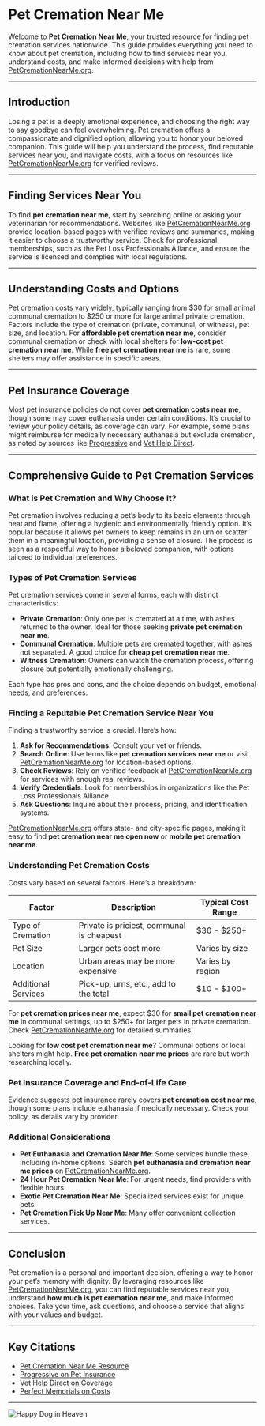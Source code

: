 # Pet Cremation Near Me

Welcome to **Pet Cremation Near Me**, your trusted resource for finding pet cremation services nationwide. This guide provides everything you need to know about pet cremation, including how to find services near you, understand costs, and make informed decisions with help from [PetCremationNearMe.org](https://PetCremationNearMe.org).

---

## Introduction
Losing a pet is a deeply emotional experience, and choosing the right way to say goodbye can feel overwhelming. Pet cremation offers a compassionate and dignified option, allowing you to honor your beloved companion. This guide will help you understand the process, find reputable services near you, and navigate costs, with a focus on resources like [PetCremationNearMe.org](https://PetCremationNearMe.org) for verified reviews.

---

## Finding Services Near You
To find **pet cremation near me**, start by searching online or asking your veterinarian for recommendations. Websites like [PetCremationNearMe.org](https://PetCremationNearMe.org) provide location-based pages with verified reviews and summaries, making it easier to choose a trustworthy service. Check for professional memberships, such as the Pet Loss Professionals Alliance, and ensure the service is licensed and complies with local regulations.

---

## Understanding Costs and Options
Pet cremation costs vary widely, typically ranging from $30 for small animal communal cremation to $250 or more for large animal private cremation. Factors include the type of cremation (private, communal, or witness), pet size, and location. For **affordable pet cremation near me**, consider communal cremation or check with local shelters for **low-cost pet cremation near me**. While **free pet cremation near me** is rare, some shelters may offer assistance in specific areas.

---

## Pet Insurance Coverage
Most pet insurance policies do not cover **pet cremation costs near me**, though some may cover euthanasia under certain conditions. It’s crucial to review your policy details, as coverage can vary. For example, some plans might reimburse for medically necessary euthanasia but exclude cremation, as noted by sources like [Progressive](https://www.progressive.com/answers/does-pet-insurance-cover-euthanasia/) and [Vet Help Direct](https://vethelpdirect.com/vetblog/2024/07/07/does-pet-insurance-cover-euthanasia-and-cremation/).

---

## Comprehensive Guide to Pet Cremation Services

### What is Pet Cremation and Why Choose It?
Pet cremation involves reducing a pet’s body to its basic elements through heat and flame, offering a hygienic and environmentally friendly option. It’s popular because it allows pet owners to keep remains in an urn or scatter them in a meaningful location, providing a sense of closure. The process is seen as a respectful way to honor a beloved companion, with options tailored to individual preferences.

### Types of Pet Cremation Services
Pet cremation services come in several forms, each with distinct characteristics:
- **Private Cremation**: Only one pet is cremated at a time, with ashes returned to the owner. Ideal for those seeking **private pet cremation near me**.
- **Communal Cremation**: Multiple pets are cremated together, with ashes not separated. A good choice for **cheap pet cremation near me**.
- **Witness Cremation**: Owners can watch the cremation process, offering closure but potentially emotionally challenging.

Each type has pros and cons, and the choice depends on budget, emotional needs, and preferences.

### Finding a Reputable Pet Cremation Service Near You
Finding a trustworthy service is crucial. Here’s how:
1. **Ask for Recommendations**: Consult your vet or friends.
2. **Search Online**: Use terms like **pet cremation services near me** or visit [PetCremationNearMe.org](https://PetCremationNearMe.org) for location-based options.
3. **Check Reviews**: Rely on verified feedback at [PetCremationNearMe.org](https://PetCremationNearMe.org) for services with enough real reviews.
4. **Verify Credentials**: Look for memberships in organizations like the Pet Loss Professionals Alliance.
5. **Ask Questions**: Inquire about their process, pricing, and identification systems.

[PetCremationNearMe.org](https://PetCremationNearMe.org) offers state- and city-specific pages, making it easy to find **pet cremation near me open now** or **mobile pet cremation near me**.

### Understanding Pet Cremation Costs
Costs vary based on several factors. Here’s a breakdown:

| Factor               | Description                                      | Typical Cost Range |
|----------------------|--------------------------------------------------|--------------------|
| Type of Cremation    | Private is priciest, communal is cheapest        | $30 - $250+        |
| Pet Size             | Larger pets cost more                            | Varies by size     |
| Location             | Urban areas may be more expensive                | Varies by region   |
| Additional Services  | Pick-up, urns, etc., add to the total            | $10 - $100+        |

For **pet cremation prices near me**, expect $30 for **small pet cremation near me** in communal settings, up to $250+ for larger pets in private cremation. Check [PetCremationNearMe.org](https://PetCremationNearMe.org) for detailed summaries.

Looking for **low cost pet cremation near me**? Communal options or local shelters might help. **Free pet cremation near me prices** are rare but worth researching locally.

### Pet Insurance Coverage and End-of-Life Care
Evidence suggests pet insurance rarely covers **pet cremation cost near me**, though some plans include euthanasia if medically necessary. Check your policy, as details vary by provider.

### Additional Considerations
- **Pet Euthanasia and Cremation Near Me**: Some services bundle these, including in-home options. Search **pet euthanasia and cremation near me prices** on [PetCremationNearMe.org](https://PetCremationNearMe.org).
- **24 Hour Pet Cremation Near Me**: For urgent needs, find providers with flexible hours.
- **Exotic Pet Cremation Near Me**: Specialized services exist for unique pets.
- **Pet Cremation Pick Up Near Me**: Many offer convenient collection services.

---

## Conclusion
Pet cremation is a personal and important decision, offering a way to honor your pet’s memory with dignity. By leveraging resources like [PetCremationNearMe.org](https://PetCremationNearMe.org), you can find reputable services near you, understand **how much is pet cremation near me**, and make informed choices. Take your time, ask questions, and choose a service that aligns with your values and budget.

---

## Key Citations
- [Pet Cremation Near Me Resource](https://PetCremationNearMe.org)
- [Progressive on Pet Insurance](https://www.progressive.com/answers/does-pet-insurance-cover-euthanasia/)
- [Vet Help Direct on Coverage](https://vethelpdirect.com/vetblog/2024/07/07/does-pet-insurance-cover-euthanasia-and-cremation/)
- [Perfect Memorials on Costs](https://perfectmemorials.com/guides/understanding-pet-cremation-costs)

---

![Happy Dog in Heaven](https://petcremationnearme.org/don.jpg)
